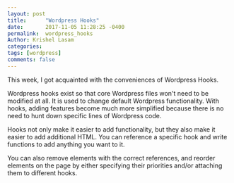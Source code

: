 ```yaml
---
layout: post
title:      "Wordpress Hooks"
date:       2017-11-05 11:28:25 -0400
permalink:  wordpress_hooks
Author: Krishel Lasam
categories: 
tags: [wordpress]
comments: false
---
```


This week, I got acquainted with the conveniences of Wordpress Hooks. 

Wordpress hooks exist so that core Wordpress files won't need to be modified at all. It is used to change default Wordpress functionality. With hooks, adding features become much more simplified because there is no need to hunt down specific lines of Wordpress code.

Hooks not only make it easier to add functionality, but they also make it easier to add additional HTML. You can reference a specific hook and write functions to add anything you want to it.

You can also remove elements with the correct references, and reorder elements on the page by either specifying their priorities and/or attaching them to different hooks.
